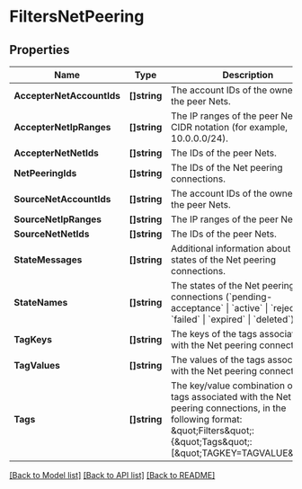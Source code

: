 # FiltersNetPeering

## Properties

Name | Type | Description | Notes
------------ | ------------- | ------------- | -------------
**AccepterNetAccountIds** | **[]string** | The account IDs of the owners of the peer Nets. | [optional] 
**AccepterNetIpRanges** | **[]string** | The IP ranges of the peer Nets, in CIDR notation (for example, 10.0.0.0/24). | [optional] 
**AccepterNetNetIds** | **[]string** | The IDs of the peer Nets. | [optional] 
**NetPeeringIds** | **[]string** | The IDs of the Net peering connections. | [optional] 
**SourceNetAccountIds** | **[]string** | The account IDs of the owners of the peer Nets. | [optional] 
**SourceNetIpRanges** | **[]string** | The IP ranges of the peer Nets. | [optional] 
**SourceNetNetIds** | **[]string** | The IDs of the peer Nets. | [optional] 
**StateMessages** | **[]string** | Additional information about the states of the Net peering connections. | [optional] 
**StateNames** | **[]string** | The states of the Net peering connections (&#x60;pending-acceptance&#x60; \\| &#x60;active&#x60; \\| &#x60;rejected&#x60; \\| &#x60;failed&#x60; \\| &#x60;expired&#x60; \\| &#x60;deleted&#x60;). | [optional] 
**TagKeys** | **[]string** | The keys of the tags associated with the Net peering connections. | [optional] 
**TagValues** | **[]string** | The values of the tags associated with the Net peering connections. | [optional] 
**Tags** | **[]string** | The key/value combination of the tags associated with the Net peering connections, in the following format: &amp;quot;Filters&amp;quot;:{&amp;quot;Tags&amp;quot;:[&amp;quot;TAGKEY&#x3D;TAGVALUE&amp;quot;]}. | [optional] 

[[Back to Model list]](../README.md#documentation-for-models) [[Back to API list]](../README.md#documentation-for-api-endpoints) [[Back to README]](../README.md)


